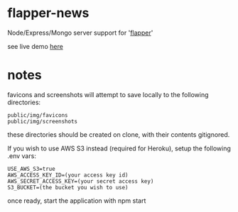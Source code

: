 # flapper-news
Node/Express/Mongo server support for '[flapper](https://github.com/jblossomweb/flapper "Flapper")'

see live demo [here](https://jblossom-flapper-news.herokuapp.com/ "heroku")


# notes

favicons and screenshots will attempt to save locally to the following directories:

```
public/img/favicons
public/img/screenshots
```
these directories should be created on clone, with their contents gitignored.

If you wish to use AWS S3 instead (required for Heroku), setup the following .env vars:
```
USE_AWS_S3=true
AWS_ACCESS_KEY_ID=(your access key id)
AWS_SECRET_ACCESS_KEY=(your secret access key)
S3_BUCKET=(the bucket you wish to use)
```
once ready, start the application with npm start